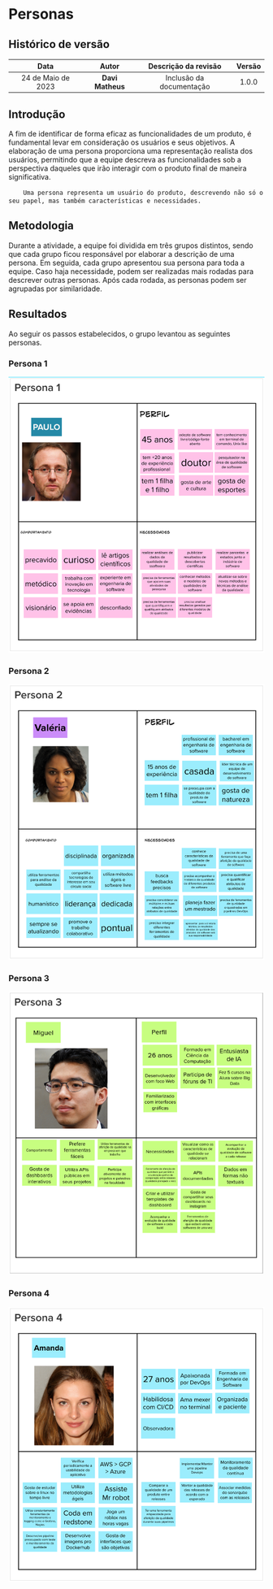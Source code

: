 # Personas


## Histórico de versão

|        Data        |       Autor       |                  Descrição da revisão                  | Versão |
| :----------------: | :---------------: | :----------------------------------------------------: | :----: |
| 24 de Maio de 2023  | **Davi Matheus**  |                Inclusão da documentação                | 1.0.0  |


## Introdução

A fim de identificar de forma eficaz as funcionalidades de um produto, é fundamental levar em consideração os usuários e seus objetivos. A elaboração de uma persona proporciona uma representação realista dos usuários, permitindo que a equipe descreva as funcionalidades sob a perspectiva daqueles que irão interagir com o produto final de maneira significativa.


        Uma persona representa um usuário do produto, descrevendo não só o seu papel, mas também características e necessidades.


## Metodologia

Durante a atividade, a equipe foi dividida em três grupos distintos, sendo que cada grupo ficou responsável por elaborar a descrição de uma persona. Em seguida, cada grupo apresentou sua persona para toda a equipe. Caso haja necessidade, podem ser realizadas mais rodadas para descrever outras personas. Após cada rodada, as personas podem ser agrupadas por similaridade.


## Resultados

Ao seguir os passos estabelecidos, o grupo levantou as seguintes personas.

### Persona 1

![Persona 1](../assets/lean_inception/Persona_1.png)

### Persona 2

![Persona 2](../assets/lean_inception/Persona_2.png)


### Persona 3

![Persona 3](../assets/lean_inception/Persona_3.png)

### Persona 4

![Persona 4](../assets/lean_inception/Persona_4.png)







